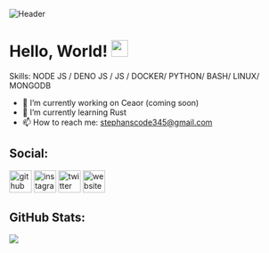 ![Header](https://github.com/mark-80/mark-80/blob/main/head0.jpg?raw=true "Header")

# Hello, World! <img src="https://raw.githubusercontent.com/MartinHeinz/MartinHeinz/master/wave.gif" width="30px">

Skills: NODE JS / DENO JS / JS / DOCKER/ PYTHON/ BASH/ LINUX/ MONGODB

- 🔭 I’m currently working on Ceaor (coming soon) 
- 🌱 I’m currently learning Rust 
- 📫 How to reach me: stephanscode345@gmail.com 

## Social:
[<img src='https://cdn.jsdelivr.net/npm/simple-icons@3.0.1/icons/github.svg' alt='github' height='40'>](https://github.com/leJad)  [<img src='https://cdn.jsdelivr.net/npm/simple-icons@3.0.1/icons/instagram.svg' alt='instagram' height='40'>](https://www.instagram.com/thisisecma/) [<img src='https://cdn.jsdelivr.net/npm/simple-icons@3.0.1/icons/twitter.svg' alt='twitter' height='40'>](https://twitter.com/markanderson000)  [<img src='https://cdn.jsdelivr.net/npm/simple-icons@3.0.1/icons/icloud.svg' alt='website' height='40'>](https://ecblog.herokuapp.com/)  


## GitHub Stats:

<img src="https://github-readme-stats.vercel.app/api?username=leJad&&show_icons=true&title_color=ffffff&icon_color=bb2acf&text_color=daf7dc&bg_color=151515">
